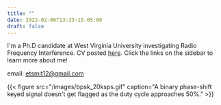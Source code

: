 ```yaml
---
title: ""
date: 2022-02-06T13:33:15-05:00
draft: false
---
```


I'm a Ph.D candidate at West Virginia University investigating Radio Frequency Interference. CV posted [here](https://drive.google.com/file/d/1oUIE_Ra7DeWHtHqE4AQrjrA2ied4YHSW/view?usp=sharing). Click the links on the sidebar to learn more about me!

email: etsmit12@gmail.com

{{< figure src="/images/bpsk_20ksps.gif"
caption="A binary phase-shift keyed signal doesn't get flagged as the duty cycle approaches 50%." >}}
